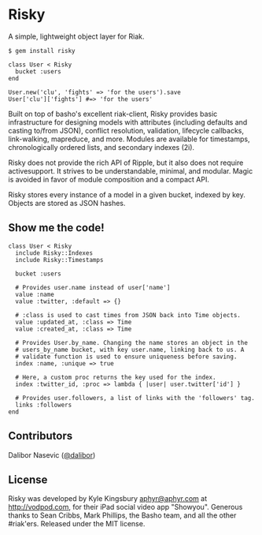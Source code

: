 Risky
=====

A simple, lightweight object layer for Riak.

    $ gem install risky

    class User < Risky
      bucket :users
    end

    User.new('clu', 'fights' => 'for the users').save
    User['clu']['fights'] #=> 'for the users'

Built on top of basho's excellent riak-client, Risky provides basic
infrastructure for designing models with attributes (including defaults and
casting to/from JSON), conflict resolution, validation, lifecycle callbacks,
link-walking, mapreduce, and more. Modules are available for timestamps,
chronologically ordered lists, and secondary indexes (2i).

Risky does not provide the rich API of Ripple, but it also does not require
activesupport. It strives to be understandable, minimal, and modular. Magic is
avoided in favor of module composition and a compact API.

Risky stores every instance of a model in a given bucket, indexed by key.
Objects are stored as JSON hashes.

Show me the code!
-----------------

    class User < Risky
      include Risky::Indexes
      include Risky::Timestamps

      bucket :users

      # Provides user.name instead of user['name']
      value :name
      value :twitter, :default => {}

      # :class is used to cast times from JSON back into Time objects.
      value :updated_at, :class => Time
      value :created_at, :class => Time

      # Provides User.by_name. Changing the name stores an object in the
      # users_by_name bucket, with key user.name, linking back to us. A
      # validate function is used to ensure uniqueness before saving.
      index :name, :unique => true

      # Here, a custom proc returns the key used for the index.
      index :twitter_id, :proc => lambda { |user| user.twitter['id'] }

      # Provides user.followers, a list of links with the 'followers' tag.
      links :followers
    end

Contributors
------------

Dalibor Nasevic ([@dalibor](https://github.com/dalibor))

License
-------

Risky was developed by Kyle Kingsbury <aphyr@aphyr.com> at http://vodpod.com,
for their iPad social video app "Showyou". Generous thanks to Sean Cribbs, Mark
Phillips, the Basho team, and all the other #riak'ers. Released under the MIT
license.
